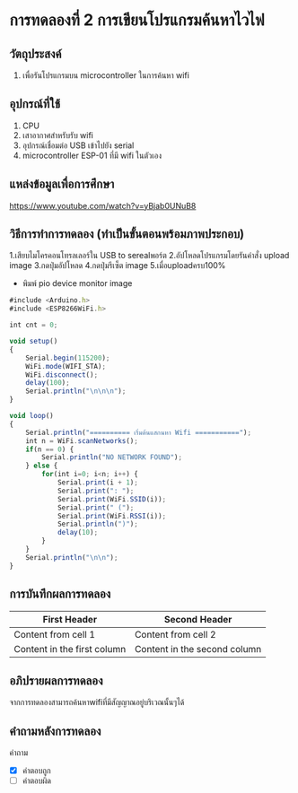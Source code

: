 # การทดลองที่ 2 การเขียนโปรแกรมค้นหาไวไฟ

## วัตถุประสงค์ 
1. เพื่อรันโปรแกรมบน microcontroller ในการค้นหา wifi

## อุปกรณ์ที่ใช้ 
1. CPU
2. เสาอากาศสำหรับรับ wifi
3. อุปกรณ์เชื่อมต่อ USB เข้าไปยัง serial
4. microcontroller ESP-01 ที่มี wifi ในตัวเอง

## แหล่งข้อมูลเพื่อการศึกษา
https://www.youtube.com/watch?v=yBjab0UNuB8

## วิธีการทำการทดลอง (ทำเป็นขั้นตอนพร้อมภาพประกอบ)

1.เสียบไมโครคอนโทรลเลอร์ใน USB to serealพอร์ต
2.อัปโหลดโปรแกรมโดยรันคำสั่ง upload image
3.กดปุ่มอัปโหลด
4.กดปุ่มรีเซ็ต image
5.เมื่อuploadครบ100%
  - พิมพ์ pio device monitor image

```javascript
#include <Arduino.h>
#include <ESP8266WiFi.h>

int cnt = 0;

void setup()
{
	Serial.begin(115200);
	WiFi.mode(WIFI_STA);
	WiFi.disconnect();
	delay(100);
	Serial.println("\n\n\n");
}

void loop()
{
	Serial.println("========== เริ่มต้นแสกนหา Wifi ===========");
	int n = WiFi.scanNetworks();
	if(n == 0) {
		Serial.println("NO NETWORK FOUND");
	} else {
		for(int i=0; i<n; i++) {
			Serial.print(i + 1);
			Serial.print(": ");
			Serial.print(WiFi.SSID(i));
			Serial.print(" (");
			Serial.print(WiFi.RSSI(i));
			Serial.println(")");
			delay(10);
		}
	}
	Serial.println("\n\n");
}
```

## การบันทึกผลการทดลอง 
First Header | Second Header
------------ | -------------
Content from cell 1 | Content from cell 2
Content in the first column | Content in the second column


## อภิปรายผลการทดลอง
จากการทดลองสามารถค้นหาwifiที่มีสัญญาณอยู่บริเวณนั้นๆได้

## คำถามหลังการทดลอง 
คำถาม
- [x] คำตอบถูก
- [ ] คำตอบผิด
